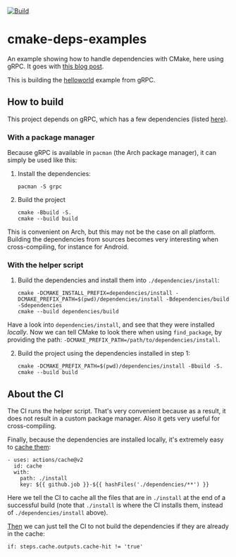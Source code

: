 [![Build](https://github.com/acarg/cmake-deps-example-grpc/actions/workflows/main.yml/badge.svg)](https://github.com/acarg/cmake-deps-example-grpc/actions/workflows/main.yml)

# cmake-deps-examples
An example showing how to handle dependencies with CMake, here using gRPC.
It goes with [this blog post](https://www.acarg.ch/posts/cmake-deps/).

This is building the [helloworld](https://github.com/grpc/grpc/tree/master/examples/cpp/helloworld)
example from gRPC.

## How to build

This project depends on gRPC, which has a few dependencies (listed
[here](dependencies/)).

### With a package manager

Because gRPC is available in `pacman` (the Arch package manager), it can
simply be used like this:

1. Install the dependencies:

    ```
    pacman -S grpc
    ```

2. Build the project

    ```
    cmake -Bbuild -S.
    cmake --build build
    ```

This is convenient on Arch, but this may not be the case on all platform.
Building the dependencies from sources becomes very interesting when
cross-compiling, for instance for Android.

### With the helper script

1. Build the dependencies and install them into `./dependencies/install`:

    ```
    cmake -DCMAKE_INSTALL_PREFIX=dependencies/install -DCMAKE_PREFIX_PATH=$(pwd)/dependencies/install -Bdependencies/build -Sdependencies
    cmake --build dependencies/build
    ```

Have a look into `dependencies/install`, and see that they were installed
_locally_. Now we can tell CMake to look there when using `find_package`,
by providing the path: `-DCMAKE_PREFIX_PATH=/path/to/dependencies/install`.

2. Build the project using the dependencies installed in step 1:

    ```
    cmake -DCMAKE_PREFIX_PATH=$(pwd)/dependencies/install -Bbuild -S.
    cmake --build build
    ```

## About the CI

The CI runs the helper script. That's very convenient because as a result,
it does not result in a custom package manager. Also it gets very useful
for cross-compiling.

Finally, because the dependencies are installed locally, it's extremely
easy to [cache them](.github/workflows/main.yml#L24-L28):

```
- uses: actions/cache@v2
  id: cache
  with:
    path: ./install
    key: ${{ github.job }}-${{ hashFiles('./dependencies/**') }}
```

Here we tell the CI to cache all the files that are in `./install` at the
end of a successful build (note that `./install` is where the CI installs
them, instead of `./dependencies/install` above).

[Then](.github/workflows/main.yml#L30)
we can just tell the CI to not build the dependencies if they are
already in the cache:

```
if: steps.cache.outputs.cache-hit != 'true'
```
